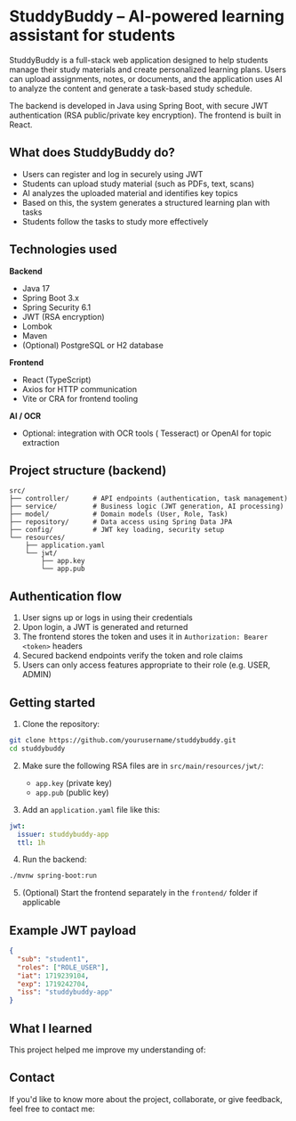 
# StuddyBuddy – AI-powered learning assistant for students

StuddyBuddy is a full-stack web application designed to help students manage their study materials and create personalized learning plans. Users can upload assignments, notes, or documents, and the application uses AI to analyze the content and generate a task-based study schedule.

The backend is developed in Java using Spring Boot, with secure JWT authentication (RSA public/private key encryption). The frontend is built in React.

## What does StuddyBuddy do?

- Users can register and log in securely using JWT
- Students can upload study material (such as PDFs, text, scans)
- AI analyzes the uploaded material and identifies key topics
- Based on this, the system generates a structured learning plan with tasks
- Students follow the tasks to study more effectively

## Technologies used

**Backend**
- Java 17
- Spring Boot 3.x
- Spring Security 6.1
- JWT (RSA encryption)
- Lombok
- Maven
- (Optional) PostgreSQL or H2 database

**Frontend**
- React (TypeScript)
- Axios for HTTP communication
- Vite or CRA for frontend tooling

**AI / OCR**
- Optional: integration with OCR tools ( Tesseract) or OpenAI for topic extraction

## Project structure (backend)

```
src/
├── controller/      # API endpoints (authentication, task management)
├── service/         # Business logic (JWT generation, AI processing)
├── model/           # Domain models (User, Role, Task)
├── repository/      # Data access using Spring Data JPA
├── config/          # JWT key loading, security setup
└── resources/
    ├── application.yaml
    └── jwt/
        ├── app.key
        └── app.pub
```

## Authentication flow

1. User signs up or logs in using their credentials
2. Upon login, a JWT is generated and returned
3. The frontend stores the token and uses it in `Authorization: Bearer <token>` headers
4. Secured backend endpoints verify the token and role claims
5. Users can only access features appropriate to their role (e.g. USER, ADMIN)

## Getting started

1. Clone the repository:

```bash
git clone https://github.com/yourusername/studdybuddy.git
cd studdybuddy
```

2. Make sure the following RSA files are in `src/main/resources/jwt/`:
   - `app.key` (private key)
   - `app.pub` (public key)

3. Add an `application.yaml` file like this:

```yaml
jwt:
  issuer: studdybuddy-app
  ttl: 1h
```

4. Run the backend:

```bash
./mvnw spring-boot:run
```

5. (Optional) Start the frontend separately in the `frontend/` folder if applicable

## Example JWT payload

```json
{
  "sub": "student1",
  "roles": ["ROLE_USER"],
  "iat": 1719239104,
  "exp": 1719242704,
  "iss": "studdybuddy-app"
}
```

## What I learned

This project helped me improve my understanding of:


## Contact

If you'd like to know more about the project, collaborate, or give feedback, feel free to contact me:

